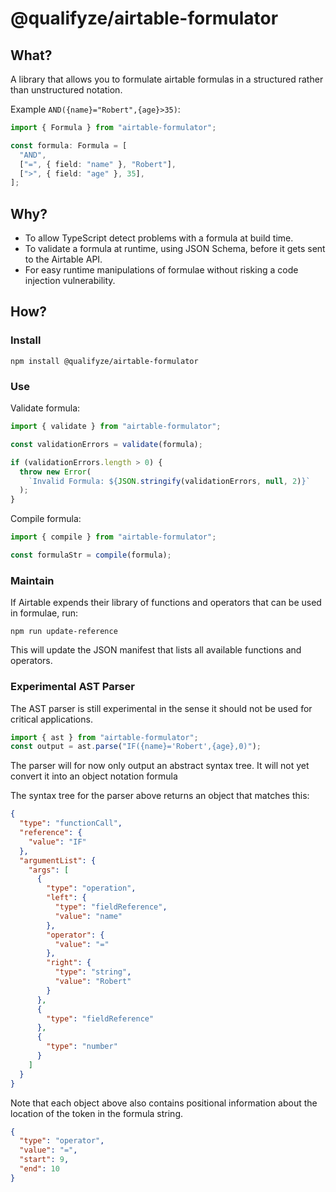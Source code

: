 # @qualifyze/airtable-formulator

## What?

A library that allows you to formulate airtable formulas in a structured rather
than unstructured notation.

Example `AND({name}="Robert",{age}>35)`:

```ts
import { Formula } from "airtable-formulator";

const formula: Formula = [
  "AND",
  ["=", { field: "name" }, "Robert"],
  [">", { field: "age" }, 35],
];
```

## Why?

- To allow TypeScript detect problems with a formula at build time.
- To validate a formula at runtime, using JSON Schema, before it gets sent to the Airtable API.
- For easy runtime manipulations of formulae without risking a code injection vulnerability.

## How?

### Install

```
npm install @qualifyze/airtable-formulator
```

### Use

Validate formula:

```ts
import { validate } from "airtable-formulator";

const validationErrors = validate(formula);

if (validationErrors.length > 0) {
  throw new Error(
    `Invalid Formula: ${JSON.stringify(validationErrors, null, 2)}`
  );
}
```

Compile formula:

```ts
import { compile } from "airtable-formulator";

const formulaStr = compile(formula);
```

### Maintain

If Airtable expends their library of functions and operators that can be used in formulae, run:

```
npm run update-reference
```

This will update the JSON manifest that lists all available functions and operators.

### Experimental AST Parser

The AST parser is still experimental in the sense it should not be used for critical applications.

```ts
import { ast } from "airtable-formulator";
const output = ast.parse("IF({name}='Robert',{age},0)");
```

The parser will for now only output an abstract syntax tree. It will not yet convert it into an object notation formula

The syntax tree for the parser above returns an object that matches this:

```json
{
  "type": "functionCall",
  "reference": {
    "value": "IF"
  },
  "argumentList": {
    "args": [
      {
        "type": "operation",
        "left": {
          "type": "fieldReference",
          "value": "name"
        },
        "operator": {
          "value": "="
        },
        "right": {
          "type": "string",
          "value": "Robert"
        }
      },
      {
        "type": "fieldReference"
      },
      {
        "type": "number"
      }
    ]
  }
}
```

Note that each object above also contains positional information about the location of the token in the formula string.

```json
{
  "type": "operator",
  "value": "=",
  "start": 9,
  "end": 10
}
```
